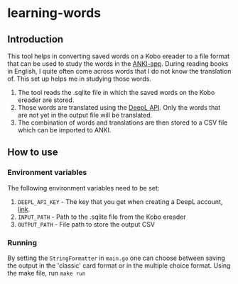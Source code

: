 # learning-words

## Introduction
This tool helps in converting saved words on a Kobo ereader to a file format that can be used to study the words in the
[ANKI-app](https://apps.ankiweb.net/). During reading books in English, I quite often come across words that I do not
know the translation of. This set up helps me in studying those words.

1. The tool reads the .sqlite file in which the saved words on the Kobo ereader are stored.
2. Those words are translated using the [DeepL API](https://www.deepl.com/en/docs-api). Only the words that are not yet in the output file will be translated.
3. The combination of words and translations are then stored to a CSV file which can be imported to ANKI.

## How to use
### Environment variables
The following environment variables need to be set:
1. `DEEPL_API_KEY` - The key that you get when creating a DeepL account, [link](https://www.deepl.com/docs-api/api-access/).
2. `INPUT_PATH` - Path to the .sqlite file from the Kobo ereader
3. `OUTPUT_PATH` - File path to store the output CSV

### Running
By setting the `StringFormatter` in `main.go` one can choose between saving the output in the 'classic' card format or in the multiple choice format.
Using the make file, run `make run`